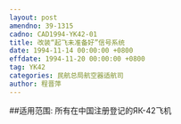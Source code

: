 ```yaml
---
layout: post
amendno: 39-1315
cadno: CAD1994-YK42-01
title: 改装“起飞未准备好”信号系统
date: 1994-11-14 00:00:00 +0800
effdate: 1994-11-20 00:00:00 +0800
tag: YK42
categories: 民航总局航空器适航司
author: 程晋萍
---
```


##适用范围:
所有在中国注册登记的ЯК-42飞机

